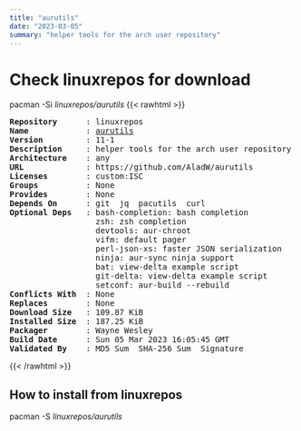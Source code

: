 ```yaml
---
title: "aurutils"
date: "2023-03-05"
summary: "helper tools for the arch user repository"
---
```


# Check linuxrepos for download

pacman -Si *linuxrepos/aurutils*
{{< rawhtml >}}
<pre class="highlight">
<b>Repository</b>      : linuxrepos
<b>Name</b>            : <a href="../../static/x86_64/aurutils-11-1-any.pkg.tar.zst">aurutils</a>
<b>Version</b>         : 11-1
<b>Description</b>     : helper tools for the arch user repository
<b>Architecture</b>    : any
<b>URL</b>             : https://github.com/AladW/aurutils
<b>Licenses</b>        : custom:ISC
<b>Groups</b>          : None
<b>Provides</b>        : None
<b>Depends On</b>      : git  jq  pacutils  curl
<b>Optional Deps</b>   : bash-completion: bash completion
                  zsh: zsh completion
                  devtools: aur-chroot
                  vifm: default pager
                  perl-json-xs: faster JSON serialization
                  ninja: aur-sync ninja support
                  bat: view-delta example script
                  git-delta: view-delta example script
                  setconf: aur-build --rebuild
<b>Conflicts With</b>  : None
<b>Replaces</b>        : None
<b>Download Size</b>   : 109.87 KiB
<b>Installed Size</b>  : 187.25 KiB
<b>Packager</b>        : Wayne Wesley <wayne6324@gmail.com>
<b>Build Date</b>      : Sun 05 Mar 2023 16:05:45 GMT
<b>Validated By</b>    : MD5 Sum  SHA-256 Sum  Signature
</pre>
{{< /rawhtml >}}
## How to install from linuxrepos

pacman -S *linuxrepos/aurutils*
